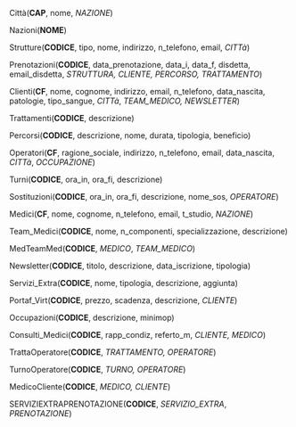 Città(**CAP**, nome, *NAZIONE*)

Nazioni(**NOME**)

Strutture(**CODICE**, tipo, nome, indirizzo, n_telefono, email, *CITTà*)

Prenotazioni(**CODICE**, data_prenotazione, data_i, data_f, disdetta, email_disdetta, *STRUTTURA, CLIENTE, PERCORSO, TRATTAMENTO*)

Clienti(**CF**, nome, cognome, indirizzo, email, n_telefono, data_nascita, patologie, tipo_sangue, *CITTà*, *TEAM_MEDICO, NEWSLETTER*)

Trattamenti(**CODICE**, descrizione)

Percorsi(**CODICE**, descrizione, nome, durata, tipologia, beneficio)

Operatori(**CF**, ragione_sociale, indirizzo, n_telefono, email, data_nascita, *CITTà*, *OCCUPAZIONE*)

Turni(**CODICE**, ora_in, ora_fi, descrizione)

Sostituzioni(**CODICE**, ora_in, ora_fi, descrizione, nome_sos, *OPERATORE*)

Medici(**CF**, nome, cognome, n_telefono, email, t_studio, *NAZIONE*)

Team_Medici(**CODICE**, nome, n_componenti, specializzazione, descrizione)

MedTeamMed(**CODICE**, *MEDICO*, *TEAM_MEDICO*)

Newsletter(**CODICE**, titolo, descrizione, data_iscrizione, tipologia)

Servizi_Extra(**CODICE**, nome, tipologia, descrizione, aggiunta)

Portaf_Virt(**CODICE**, prezzo, scadenza, descrizione, *CLIENTE*)

Occupazioni(**CODICE**, descrizione, minimop)

Consulti_Medici(**CODICE**, rapp_condiz, referto_m, *CLIENTE, MEDICO*)

TrattaOperatore(**CODICE**, *TRATTAMENTO, OPERATORE*)

TurnoOperatore(**CODICE**, *TURNO, OPERATORE*)

MedicoCliente(**CODICE**, *MEDICO, CLIENTE*)

SERVIZIEXTRAPRENOTAZIONE(**CODICE**, *SERVIZIO_EXTRA*, *PRENOTAZIONE*)
